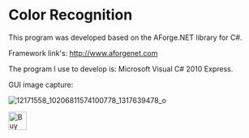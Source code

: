 # Color Recognition

This program was developed based on the AForge.NET library for C#.

Framework link's: http://www.aforgenet.com

The program I use to develop is: Microsoft Visual C# 2010 Express.


GUI image capture:

![12171558_10206811574100778_1317639478_o](https://cloud.githubusercontent.com/assets/15913938/21166825/c88fe172-c186-11e6-882d-b169bb3f3b52.jpg)

<a href='https://ko-fi.com/A224PTJ' target='_blank'><img height='36' style='border:0px;height:36px;' src='https://az743702.vo.msecnd.net/cdn/kofi1.png?v=0' border='0' alt='Buy Me a Coffee at ko-fi.com' /></a>


